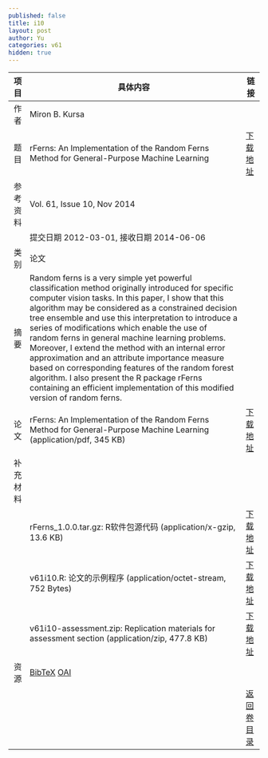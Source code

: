 ```yaml
---
published: false
title: i10
layout: post
author: Yu
categories: v61
hidden: true
---
```


| 项目 | 具体内容 | 链接 |
|---:|---|---|
| 作者 | Miron B. Kursa| |
| 题目 |rFerns: An Implementation of the Random Ferns Method for General-Purpose Machine Learning | [下载地址](http://www.jstatsoft.org/v61/i10/paper) |
| 参考资料 |Vol. 61, Issue 10, Nov 2014 | |
| | 提交日期 2012-03-01, 接收日期 2014-06-06| | 
| 类别 | 论文| |
| 摘要 | Random ferns is a very simple yet powerful classification method originally introduced for specific computer vision tasks. In this paper, I show that this algorithm may be considered as a constrained decision tree ensemble and use this interpretation to introduce a series of modifications which enable the use of random ferns in general machine learning problems. Moreover, I extend the method with an internal error approximation and an attribute importance measure based on corresponding features of the random forest algorithm. I also present the R package rFerns containing an efficient implementation of this modified version of random ferns.| |
| 论文 | rFerns: An Implementation of the Random Ferns Method for General-Purpose Machine Learning  (application/pdf, 345 KB)| [下载地址](http://www.jstatsoft.org/v61/i10/paper) |
| 补充材料 | | |
| |rFerns_1.0.0.tar.gz:   R软件包源代码  (application/x-gzip, 13.6 KB)|  [下载地址](http://www.jstatsoft.org/v61/i10/supp/1) |
| |v61i10.R:              论文的示例程序  (application/octet-stream, 752 Bytes)|  [下载地址](http://www.jstatsoft.org/v61/i10/supp/2) |
| |v61i10-assessment.zip: Replication materials for assessment section  (application/zip, 477.8 KB)|  [下载地址](http://www.jstatsoft.org/v61/i10/supp/3) |
| 资源 | [BibTeX](http://www.jstatsoft.org/v61/i10/bibtex) [OAI](http://www.jstatsoft.org/oai?verb=GetRecord&identifier=oai.jstatsoft/v61/i10&prefix=oai_dc)| |
| |  | [返回卷目录]({{site.baseurl}}/volume/v61.html) |
